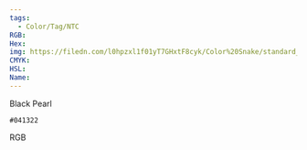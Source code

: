 ```yaml
---
tags:
  - Color/Tag/NTC
RGB:
Hex:
img: https://filedn.com/l0hpzxl1f01yT7GHxtF8cyk/Color%20Snake/standard_csv_to_svg/%23/041322.svg
CMYK:
HSL:
Name:
---
```

Black Pearl
```palette
#041322
```
RGB
